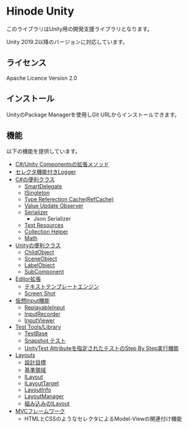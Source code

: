 ﻿# Hinode Unity

このライブラリはUnity用の開発支援ライブラリとなります。

Unity 2019.2以降のバージョンに対応しています。

## ライセンス

Apache Licence Version 2.0

## インストール

UnityのPackage Managerを使用しGit URLからインストールできます。

## 機能

以下の機能を提供しています。

- [C#/Unity Componentsの拡張メソッド](./Docs/CSharpUnityExtensions.md)
- [セレクタ機能付きLogger](./Docs/Logger.md)
- [C#の便利クラス](./Docs/CSharpUtilityClasses.md)
    - [SmartDelegate](./Docs/CSharpUtilityClasses.md#SmartDelegate)
    - [ISingleton](./Docs/CSharpUtilityClasses.md#ISingleton)
    - [Type Referection Cache(RefCache)](./Docs/CSharpUtilityClasses.md#Type-Referection-CacheRefCahce)
    - [Value Update Observer](./Docs/CSharpUtilityClasses.md#Value-Update-Observer)
    - [Serializer](./Docs/CSharpUtilityClasses.md#serializer-namespace-hinodesizerialzation)
        - Json Serializer
    - [Text Resources](./Docs/CSharpUtilityClasses.md#Text-Resources)
    - [Collection Helper](./Docs/CSharpUtilityClasses.md#Collection-Helper)
    - [Math](./Docs/CSharpUtilityClasses.md#Math)
- [Unityの便利クラス](./Docs/UnityUtiliryClaesses.md)
    - [ChildObject](./Docs/UnityUtiliryClaesses.md#ChildObject)
    - [SceneObject](./Docs/UnityUtiliryClaesses.md#SceneObject)
    - [LabelObject](./Docs/UnityUtiliryClaesses.md#LabelObject)
    - [SubComponent](/Docs/UnityUtiliryClaesses.md#SubComponent)
- [Editor拡張](./Docs/Editor.md)
    - [テキストテンプレートエンジン](./Docs/Editor/TextTemplateEngine.md)
    - [Screen Shot](./Docs/Editor.md#ScreenShot)
- [仮想Input機能](./Docs/VirtualInput.md)
    - [ReplayableInput](./Docs/VirtualInput.md#ReplayableInput)
    - [InputRecorder](./Docs/VirtualInput.md#InputRecorder)
    - [InputViewer](./Docs/VirtualInput.md#InputViewer)
- [Test Tools/Library](./Docs/TestToolsAndLibrary.md)
    - [TestBase](./Docs/TestToolsAndLibrary.md#TestBase)
    - [Snapshot テスト](./Docs/TestToolsAndLibrary.md#Snapshot)
    - [UnityTest Attributeを指定されたテストのStep By Step実行機能](./Docs/TestToolsAndLibrary.md#UnityTestのStepByStep実行)
- [Layouts](./Docs/Layouts.md)
    - [設計目標](./Docs/Layouts.md#設計目標)
    - [基準領域](./Docs/Layouts.md#基準領域)
    - [ILayout](./Docs/Layouts.md#ILayout)
    - [ILayoutTarget](./Docs/Layouts.md#ILayoutTarget)
    - [LayoutInfo](./Docs/Layouts.md#LayoutInfo)
    - [LayoutManager](./Docs/Layouts.md#LayoutManager)
    - [組み込みのILayout](./Docs/Layouts.md#組み込みのILayout)
- [MVCフレームワーク](./Docs/MVCFramework.md)
    - HTMLとCSSのようなセレクタによるModel-Viewの関連付け機能
